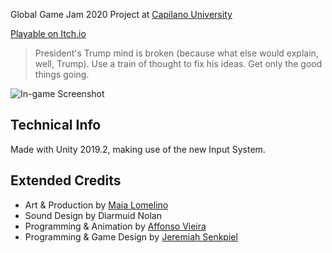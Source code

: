 Global Game Jam 2020 Project at [Capilano University]

[Playable on Itch.io](https://hyperactive-unicorns.itch.io/think-fix-trump-edition)

> President's Trump mind is broken (because what else would explain, well, Trump). Use a train of thought to fix his ideas. Get only the good things going.

![In-game Screenshot](screenshot.png)

## Technical Info

Made with Unity 2019.2, making use of the new Input System.

## Extended Credits

* Art & Production by [Maia Lomelino]()
* Sound Design by Diarmuid Nolan
* Programming & Animation by [Affonso Vieira]()
* Programming & Game Design by [Jeremiah Senkpiel]()

[Capilano University]: https://www.capilanou.ca/
[Maia Lomelino]: https://maialomelino.itch.io/
[Affonso Vieira]: https://github.com/affonsovieira
[Jeremiah Senkpiel]: https://github.com/Fishrock123
